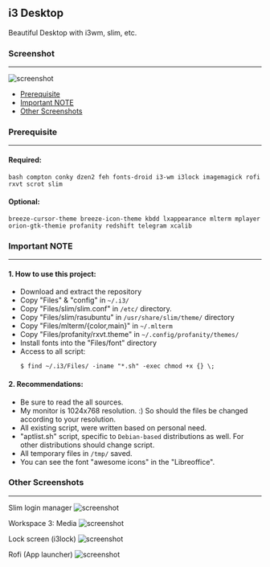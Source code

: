 ## i3 Desktop
Beautiful Desktop with i3wm, slim, etc. 

### Screenshot
---
![screenshot](https://github.com/rasoolsn/i3-desktop/blob/master/Screenshot/ws1.jpg)


* [Prerequisite](https://github.com/rasoolsn/i3-desktop/blob/master/README.md#prerequisite)
* [Important NOTE](https://github.com/rasoolsn/i3-desktop/blob/master/README.md#important-note)
* [Other Screenshots](https://github.com/rasoolsn/i3-desktop/blob/master/README.md#other-screenshots)

### Prerequisite 
---
#### Required:
```
bash compton conky dzen2 feh fonts-droid i3-wm i3lock imagemagick rofi rxvt scrot slim
```
#### Optional:
```
breeze-cursor-theme breeze-icon-theme kbdd lxappearance mlterm mplayer orion-gtk-themie profanity redshift telegram xcalib
```

### Important NOTE
---
#### 1. How to use this project:
* Download and extract the repository
* Copy "Files" & "config" in `~/.i3/`
* Copy "Files/slim/slim.conf" in `/etc/` directory.
* Copy "Files/slim/rasubuntu" in `/usr/share/slim/theme/` directory
* Copy "Files/mlterm/{color,main}" in `~/.mlterm`
* Copy "Files/profanity/rxvt.theme" in `~/.config/profanity/themes/`
* Install fonts into the "Files/font" directory
* Access to all script:
	```
	$ find ~/.i3/Files/ -iname "*.sh" -exec chmod +x {} \;
	```

#### 2. Recommendations:
* Be sure to read the all sources.
* My monitor is 1024x768 resolution. :) So should the files be changed according to your resolution.
* All existing script, were written based on personal need.
* "aptlist.sh" script, specific to `Debian-based` distributions as well. For other distributions should change script.
* All temporary files in `/tmp/` saved.
* You can see the font "awesome icons" in the "Libreoffice".

### Other Screenshots
---
Slim login manager
![screenshot](https://github.com/rasoolsn/i3-desktop/blob/master/Screenshot/slim.jpg)

Workspace 3: Media
![screenshot](https://github.com/rasoolsn/i3-desktop/blob/master/Screenshot/ws3.jpg)

Lock screen (i3lock)
![screenshot](https://github.com/rasoolsn/i3-desktop/blob/master/Screenshot/i3-lock.jpg)

Rofi (App launcher)
![screenshot](https://github.com/rasoolsn/i3-desktop/blob/master/Screenshot/rofi.jpg)
